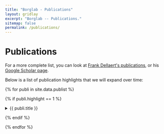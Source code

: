 ```yaml
---
title: "Borglab - Publications"
layout: gridlay
excerpt: "Borglab -- Publications."
sitemap: false
permalink: /publications/
---
```



# Publications

For a more complete list, you can look at [Frank Dellaert's publications](https://dellaert.github.io/publications/), or his [Google Scholar page](https://scholar.google.com/citations?hl=en&user=ZxXBaswAAAAJ).

Below is a list of publication highlights that we will expand over time:

{% for publi in site.data.publist %}

{% if publi.highlight == 1 %}


<div class="col-sm-12 clearfix">
  <div class="well">
  <details>
  <summary><pubtit>{{ publi.title }}</pubtit></summary>

  <p>{{ publi.description }}</p>
  <p>{{ publi.authors }} , <em>{{ publi.conference }}</em></p>
  
  <p ><strong><a href="{{ publi.link.url }}">{{ publi.link.display }}</a></strong></p>
  <p class="text-danger"><strong> {{ publi.news1 }}</strong></p>
  <p> {{ publi.news2 }}</p>
  </details>
  </div>
</div>

{% endif %}

{% endfor %}

<p> &nbsp; </p>


